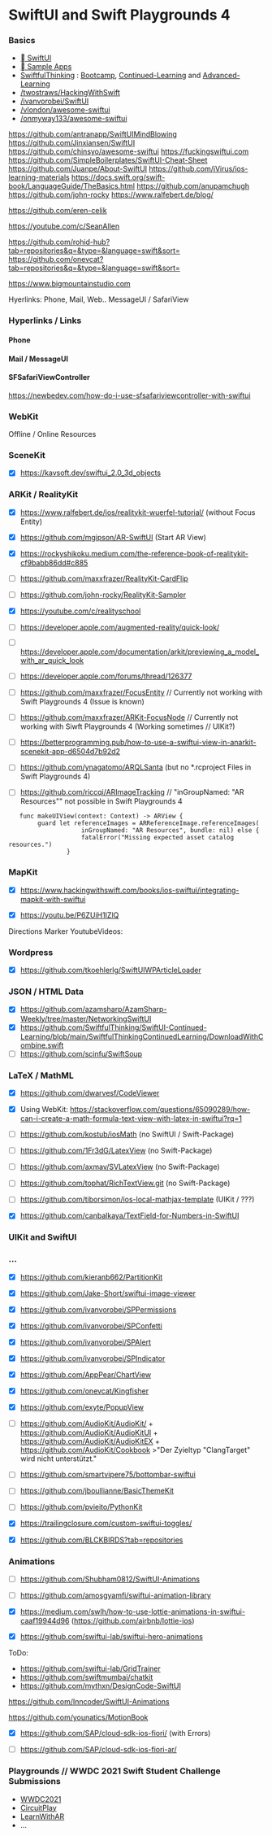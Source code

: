 # SwiftUI and Swift Playgrounds 4

### Basics
- [ SwiftUI](https://developer.apple.com/tutorials/swiftui)
- [ Sample Apps](https://developer.apple.com/tutorials/sample-apps)
- [SwiftfulThinking](https://github.com/SwiftfulThinking) : [Bootcamp](https://github.com/SwiftfulThinking/SwiftUI-Bootcamp), [Continued-Learning](https://github.com/SwiftfulThinking/SwiftUI-Continued-Learning) and [Advanced-Learning](https://github.com/SwiftfulThinking/SwiftUI-Advanced-Learning)
- [/twostraws/HackingWithSwift](https://github.com/twostraws/HackingWithSwift)
- [/ivanvorobei/SwiftUI](https://github.com/ivanvorobei/SwiftUI)
- [/vlondon/awesome-swiftui](https://github.com/vlondon/awesome-swiftui)
- [/onmyway133/awesome-swiftui](https://github.com/onmyway133/awesome-swiftui)






https://github.com/antranapp/SwiftUIMindBlowing
https://github.com/Jinxiansen/SwiftUI
https://github.com/chinsyo/awesome-swiftui
https://fuckingswiftui.com
https://github.com/SimpleBoilerplates/SwiftUI-Cheat-Sheet
https://github.com/Juanpe/About-SwiftUI
https://github.com/jVirus/ios-learning-materials
https://docs.swift.org/swift-book/LanguageGuide/TheBasics.html
https://github.com/anupamchugh
https://github.com/john-rocky
https://www.ralfebert.de/blog/

https://github.com/eren-celik

https://youtube.com/c/SeanAllen

https://github.com/rohid-hub?tab=repositories&q=&type=&language=swift&sort=
https://github.com/onevcat?tab=repositories&q=&type=&language=swift&sort=

https://www.bigmountainstudio.com









Hyerlinks: Phone, Mail, Web.. MessageUI / SafariView

### Hyperlinks / Links

#### Phone

#### Mail / MessageUI

#### SFSafariViewController
https://newbedev.com/how-do-i-use-sfsafariviewcontroller-with-swiftui

### WebKit
Offline / Online Resources


### SceneKit
- [x] https://kavsoft.dev/swiftui_2.0_3d_objects


### ARKit / RealityKit
- [x] https://www.ralfebert.de/ios/realitykit-wuerfel-tutorial/ (without Focus Entity)
- [x] https://github.com/mgipson/AR-SwiftUI (Start AR View)
- [x] https://rockyshikoku.medium.com/the-reference-book-of-realitykit-cf9babb86dd#c885
- [ ] https://github.com/maxxfrazer/RealityKit-CardFlip
- [ ] https://github.com/john-rocky/RealityKit-Sampler
- [x] https://youtube.com/c/realityschool


- [ ] https://developer.apple.com/augmented-reality/quick-look/
- [ ] https://developer.apple.com/documentation/arkit/previewing_a_model_with_ar_quick_look
- [ ] https://developer.apple.com/forums/thread/126377



- [ ] https://github.com/maxxfrazer/FocusEntity // Currently not working with Swift Playgrounds 4 (Issue is known)
- [ ] https://github.com/maxxfrazer/ARKit-FocusNode // Currently not working with Siwft Playgrounds 4 (Working sometimes // UIKit?)
- [ ] https://betterprogramming.pub/how-to-use-a-swiftui-view-in-anarkit-scenekit-app-d6504d7b92d2
- [ ] https://github.com/ynagatomo/ARQLSanta (but no *.rcproject Files in Swift Playgrounds 4)
- [ ] https://github.com/riccqi/ARImageTracking // "inGroupNamed: "AR Resources"" not possible in Swift Playgrounds 4
```
   func makeUIView(context: Context) -> ARView {
        guard let referenceImages = ARReferenceImage.referenceImages(
                    inGroupNamed: "AR Resources", bundle: nil) else {
                    fatalError("Missing expected asset catalog resources.")
                }
```

### MapKit
- [x] https://www.hackingwithswift.com/books/ios-swiftui/integrating-mapkit-with-swiftui
- [x] https://youtu.be/P6ZUiH1IZlQ


Directions
Marker
YoutubeVideos:

### Wordpress
- [x] https://github.com/tkoehlerlg/SwiftUIWPArticleLoader

### JSON / HTML Data
- [x] https://github.com/azamsharp/AzamSharp-Weekly/tree/master/NetworkingSwiftUI
- [x] https://github.com/SwiftfulThinking/SwiftUI-Continued-Learning/blob/main/SwiftfulThinkingContinuedLearning/DownloadWithCombine.swift
- [ ] https://github.com/scinfu/SwiftSoup

### LaTeX / MathML
- [x] https://github.com/dwarvesf/CodeViewer
- [x] Using WebKit: https://stackoverflow.com/questions/65090289/how-can-i-create-a-math-formula-text-view-with-latex-in-swiftui?rq=1 
- [ ] https://github.com/kostub/iosMath (no SwiftUI / Swift-Package)
- [ ] https://github.com/1Fr3dG/LatexView (no Swift-Package)
- [ ] https://github.com/axmav/SVLatexView (no Swift-Package)
- [ ] https://github.com/tophat/RichTextView.git (no Swift-Package)
- [ ] https://github.com/tiborsimon/ios-local-mathjax-template (UIKit / ???)
- [x] https://github.com/canbalkaya/TextField-for-Numbers-in-SwiftUI


### UIKit and SwiftUI


### ...
- [x] https://github.com/kieranb662/PartitionKit
- [x] https://github.com/Jake-Short/swiftui-image-viewer
- [x] https://github.com/ivanvorobei/SPPermissions
- [x] https://github.com/ivanvorobei/SPConfetti
- [x] https://github.com/ivanvorobei/SPAlert
- [x] https://github.com/ivanvorobei/SPIndicator
- [x] https://github.com/AppPear/ChartView
- [x] https://github.com/onevcat/Kingfisher
- [x] https://github.com/exyte/PopupView
- [ ] https://github.com/AudioKit/AudioKit/ + https://github.com/AudioKit/AudioKitUI + https://github.com/AudioKit/AudioKitEX + https://github.com/AudioKit/Cookbook >"Der Zyieltyp "ClangTarget" wird nicht unterstützt."
- [ ] https://github.com/smartvipere75/bottombar-swiftui
- [ ] https://github.com/jboullianne/BasicThemeKit
- [ ] https://github.com/pvieito/PythonKit


- [x] https://trailingclosure.com/custom-swiftui-toggles/
- [x] https://github.com/BLCKBIRDS?tab=repositories

### Animations
- [ ] https://github.com/Shubham0812/SwiftUI-Animations
- [ ] https://github.com/amosgyamfi/swiftui-animation-library
- [x] https://medium.com/swlh/how-to-use-lottie-animations-in-swiftui-caaf19944d96 (https://github.com/airbnb/lottie-ios)
- [x] https://github.com/swiftui-lab/swiftui-hero-animations


ToDo:
- https://github.com/swiftui-lab/GridTrainer
- https://github.com/swiftmumbai/chatkit
- https://github.com/mythxn/DesignCode-SwiftUI

https://github.com/Inncoder/SwiftUI-Animations

https://github.com/younatics/MotionBook



- [x] https://github.com/SAP/cloud-sdk-ios-fiori/ (with Errors)
- [ ] https://github.com/SAP/cloud-sdk-ios-fiori-ar/


### Playgrounds // WWDC 2021 Swift Student Challenge Submissions
- [WWDC2021](https://github.com/devjoseadolfo/2021)
- [CircuitPlay](https://github.com/devjoseadolfo/CircuitPlay)
- [LearnWithAR](https://github.com/devjoseadolfo/LearnWithAR)
- ...




